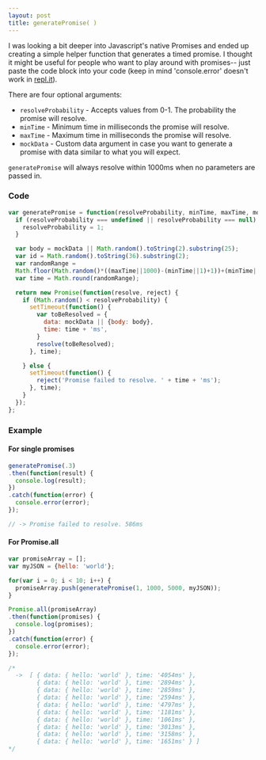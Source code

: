 ```yaml
---
layout: post
title: generatePromise( )
---
```

I was looking a bit deeper into Javascript's native Promises and ended up creating a simple helper function that generates a timed promise. I thought it might be useful for people who want to play around with promises-- just paste the code block into your code (keep in mind 'console.error' doesn't work in [repl.it](https://repl.it)).

There are four optional arguments:

* `resolveProbability` - Accepts values from 0-1. The probability the promise will resolve.
* `minTime` - Minimum time in milliseconds the promise will resolve.
* `maxTime` - Maximum time in milliseconds the promise will resolve.
* `mockData` - Custom data argument in case you want to generate a promise with data similar to what you will expect.

`generatePromise` will always resolve within 1000ms when no parameters are passed in.

### Code
```javascript
var generatePromise = function(resolveProbability, minTime, maxTime, mockData) {
  if (resolveProbability === undefined || resolveProbability === null) {
    resolveProbability = 1;
  }

  var body = mockData || Math.random().toString(2).substring(25);
  var id = Math.random().toString(36).substring(2);
  var randomRange =
  Math.floor(Math.random()*((maxTime||1000)-(minTime||1)+1))+(minTime||1);
  var time = Math.round(randomRange);

  return new Promise(function(resolve, reject) {
    if (Math.random() < resolveProbability) {
      setTimeout(function() {
        var toBeResolved = {
          data: mockData || {body: body},
          time: time + 'ms',
        }
        resolve(toBeResolved);
      }, time);

    } else {
      setTimeout(function() {
        reject('Promise failed to resolve. ' + time + 'ms');
      }, time);
    }
  });
};
```

### Example

#### For single promises
```javascript
generatePromise(.3)
.then(function(result) {
  console.log(result);
})
.catch(function(error) {
  console.error(error);
});

// -> Promise failed to resolve. 586ms
```

#### For Promise.all
```javascript
var promiseArray = [];
var myJSON = {hello: 'world'};

for(var i = 0; i < 10; i++) {
  promiseArray.push(generatePromise(1, 1000, 5000, myJSON));
}

Promise.all(promiseArray)
.then(function(promises) {
  console.log(promises);
})
.catch(function(error) {
  console.error(error);
});

/* 
  ->  [ { data: { hello: 'world' }, time: '4054ms' },
        { data: { hello: 'world' }, time: '2894ms' },
        { data: { hello: 'world' }, time: '2859ms' },
        { data: { hello: 'world' }, time: '2594ms' },
        { data: { hello: 'world' }, time: '4797ms' },
        { data: { hello: 'world' }, time: '1181ms' },
        { data: { hello: 'world' }, time: '1061ms' },
        { data: { hello: 'world' }, time: '3013ms' },
        { data: { hello: 'world' }, time: '3158ms' },
        { data: { hello: 'world' }, time: '1651ms' } ]
*/
```
